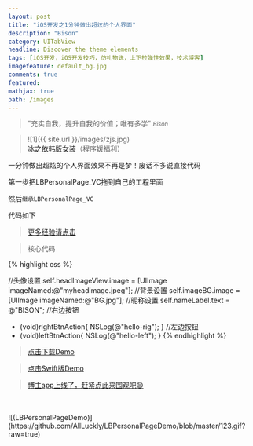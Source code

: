 ```yaml
---
layout: post
title: "iOS开发之1分钟做出超炫的个人界面"
description: "Bison"
category: UITabView
headline: Discover the theme elements
tags: [iOS开发，iOS开发技巧，仿礼物说，上下拉弹性效果，技术博客]
imagefeature: default_bg.jpg
comments: true
featured: 
mathjax: true
path: /images
---
```


>&quot;充实自我，提升自我的价值；唯有多学&quot;
><small><cite title="Plato">Bison</cite></small>

>![1]({{ site.url }}/images/zjs.jpg)<br>
>[冰之依韩版女装](http://allluckly.taobao.com/)（程序媛福利）

一分钟做出超炫的个人界面效果不再是梦！废话不多说直接代码<br>

第一步把LBPersonalPage_VC拖到自己的工程里面<br>

然后`继承LBPersonalPage_VC`<br>



代码如下<br>

 > [更多经验请点击](http://www.allluckly.cn/) 

 
>核心代码 <br>


{% highlight css %}

//头像设置
self.headImageView.image = [UIImage imageNamed:@"myheadimage.jpeg"];
//背景设置
self.imageBG.image = [UIImage imageNamed:@"BG.jpg"];
//昵称设置
self.nameLabel.text = @"BISON";
//右边按钮
- (void)rightBtnAction{
    NSLog(@"hello-rig");
}
//左边按钮
- (void)leftBtnAction{
    NSLog(@"hello-left");
}
{% endhighlight %}


> [点击下载Demo](https://github.com/AllLuckly/LBPersonalPageDemo) <br>

> [点击Swift版Demo](http://allluckly.cn/swift/Swift版超炫的个人界面依旧如此简单/) <br>

> [博主app上线了，赶紧点此来围观吧😄](https://itunes.apple.com/us/app/it-blog-zi-xueios-kai-fa-jin/id1067787090?l=zh&ls=1&mt=8)<br>

<br>
<br>
![(LBPersonalPageDemo)](https://github.com/AllLuckly/LBPersonalPageDemo/blob/master/123.gif?raw=true)

